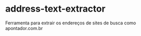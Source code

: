 address-text-extractor
======================

Ferramenta para extrair os endereços de sites de busca como apontador.com.br
